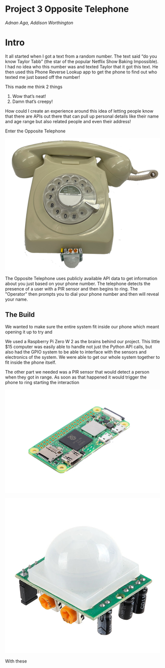 # Project 3 Opposite Telephone

*Adnan Aga, Addison Worthington*

# Intro

It all started when I got a text from a random number. The text said “do you know Taylor Tabb” (the star of the popular Netflix Show Baking Impossible). I had no idea who this number was and texted Taylor that it got this text. He then used this Phone Reverse Lookup app to get the phone to find out who texted me just based off the number!

This made me think 2 things

1. Wow that’s neat!
2. Damn that’s creepy!

How could I create an experience around this idea of letting people know that there are APIs out there that can pull up personal details like their name and age range but also related people and even their address!

Enter the Opposite Telephone

![IMG_8690.png](assets/IMG_8690.png)

The Opposite Telephone uses publicly available API data to get information about you just based on your phone number. The telephone detects the presence of a user with a PIR sensor and then begins to ring. The "Operator" then prompts you to dial your phone number and then will reveal your name.

## The Build

We wanted to make sure the entire system fit inside our phone which meant opening it up to try and  

We used a Raspberry Pi Zero W 2 as the brains behind our project. This little $15 computer was easily able to handle not just the Python API calls, but also had the GPIO system to be able to interface with the sensors and electronics of the system. We were able to get our whole system together to fit inside the phone itself. 

The other part we needed was a PIR sensor that would detect a person when they got in range. As soon as that happened it would trigger the phone to ring starting the interaction

![Raspberry-Pi-Zero-2-W-Hero.png](assets/Raspberry-Pi-Zero-2-W-Hero.png)

![PIR Sensor.jpg](assets/PIR_Sensor.jpg)

With these